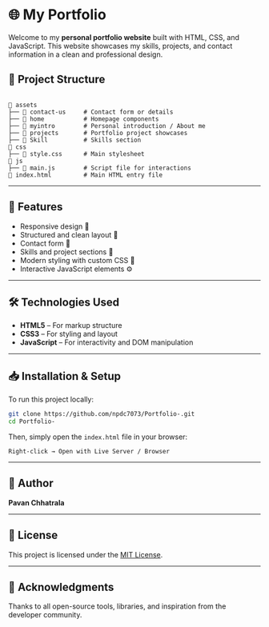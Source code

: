 # 🌐 My Portfolio

Welcome to my **personal portfolio website** built with HTML, CSS, and JavaScript. This website showcases my skills, projects, and contact information in a clean and professional design.

## 📂 Project Structure

```

📁 assets
├── 📁 contact-us     # Contact form or details
├── 📁 home           # Homepage components
├── 📁 myintro        # Personal introduction / About me
├── 📁 projects       # Portfolio project showcases
├── 📁 Skill          # Skills section
📁 css
├── 🎨 style.css      # Main stylesheet
📁 js
├── 🧠 main.js        # Script file for interactions
📄 index.html         # Main HTML entry file

```

---

## 🚀 Features

- Responsive design 🌈
- Structured and clean layout 🧼
- Contact form 📧
- Skills and project sections 💼
- Modern styling with custom CSS 🎨
- Interactive JavaScript elements ⚙️

---

## 🛠️ Technologies Used

- **HTML5** – For markup structure
- **CSS3** – For styling and layout
- **JavaScript** – For interactivity and DOM manipulation

---

## 📥 Installation & Setup

To run this project locally:

```bash
git clone https://github.com/npdc7073/Portfolio-.git
cd Portfolio-
````

Then, simply open the `index.html` file in your browser:

```
Right-click → Open with Live Server / Browser
```

---

## 👤 Author

**Pavan Chhatrala**


---

## 📄 License

This project is licensed under the [MIT License](LICENSE).

---

## 🙌 Acknowledgments

Thanks to all open-source tools, libraries, and inspiration from the developer community.
